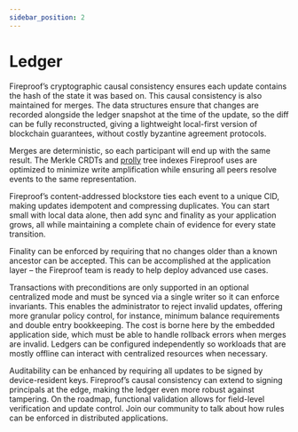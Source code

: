 ```yaml
---
sidebar_position: 2
---
```

# Ledger

Fireproof’s cryptographic causal consistency ensures each update contains the hash of the state it was based on. This causal consistency is also maintained for merges. The data structures ensure that changes are recorded alongside the ledger snapshot at the time of the update, so the diff can be fully reconstructed, giving a lightweight local-first version of blockchain guarantees, without costly byzantine agreement protocols.

Merges are deterministic, so each participant will end up with the same result. The Merkle CRDTs and [prolly](https://0fps.net/2020/12/19/peer-to-peer-ordered-search-indexes/) tree indexes Fireproof uses are optimized to minimize write amplification while ensuring all peers resolve events to the same representation.

Fireproof’s content-addressed blockstore ties each event to a unique CID, making updates idempotent and compressing duplicates. You can start small with local data alone, then add sync and finality as your application grows, all while maintaining a complete chain of evidence for every state transition.

Finality can be enforced by requiring that no changes older than a known ancestor can be accepted. This can be accomplished at the application layer – the Fireproof team is ready to help deploy advanced use cases.

Transactions with preconditions are only supported in an optional centralized mode and must be synced via a single writer so it can enforce invariants. This enables the administrator to reject invalid updates, offering more granular policy control, for instance, minimum balance requirements and double entry bookkeeping. The cost is borne here by the embedded application side, which must be able to handle rollback errors when merges are invalid. Ledgers can be configured independently so workloads that are mostly offline can interact with centralized resources when necessary.

Auditability can be enhanced by requiring all updates to be signed by device-resident keys. Fireproof’s causal consistency can extend to signing principals at the edge, making the ledger even more robust against tampering. On the roadmap, functional validation allows for field-level verification and update control. Join our community to talk about how rules can be enforced in distributed applications. 
